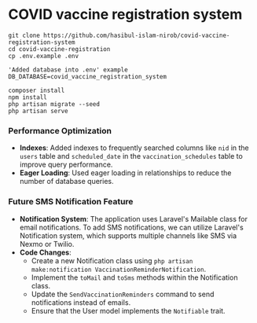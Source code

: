 # COVID vaccine registration system



```
git clone https://github.com/hasibul-islam-nirob/covid-vaccine-registration-system
cd covid-vaccine-registration
cp .env.example .env

'Added database into .env' example DB_DATABASE=covid_vaccine_registration_system

composer install
npm install
php artisan migrate --seed
php artisan serve
```



### Performance Optimization

- **Indexes**: Added indexes to frequently searched columns like `nid` in the `users` table and `scheduled_date` in the `vaccination_schedules` table to improve query performance.
- **Eager Loading**: Used eager loading in relationships to reduce the number of database queries.

### Future SMS Notification Feature

- **Notification System**: The application uses Laravel's Mailable class for email notifications. To add SMS notifications, we can utilize Laravel's Notification system, which supports multiple channels like SMS via Nexmo or Twilio.
- **Code Changes**:
  - Create a new Notification class using `php artisan make:notification VaccinationReminderNotification`.
  - Implement the `toMail` and `toSms` methods within the Notification class.
  - Update the `SendVaccinationReminders` command to send notifications instead of emails.
  - Ensure that the User model implements the `Notifiable` trait.